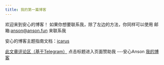 ```yaml
---
title: 我的第一篇博客
---
```


欢迎来到安心的博客！
如果你想要联系我，除了左边的方法，你同样可以使用
邮箱:anson@anson.fun
来联系我

安心的博客主题指南文档：[icarus](https://ppoffice.github.io/hexo-theme-icarus/)

[此文章评论区（基于Telegram）](https://t.me/Ansons_blog/5)
点击标题进入页面赞助我
---安心Anson [我的博客](https://xn--49s41h.top/)